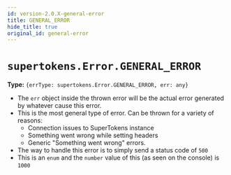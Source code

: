 ```yaml
---
id: version-2.0.X-general-error
title: GENERAL_ERROR
hide_title: true
original_id: general-error
---
```


# ```supertokens.Error.GENERAL_ERROR```

**Type:** ```{errType: supertokens.Error.GENERAL_ERROR, err: any}```

- The `err` object inside the thrown error will be the actual error generated by whatever cause this error.
- This is the most general type of error. Can be thrown for a variety of reasons:
    - Connection issues to SuperTokens instance
    - Something went wrong while setting headers
    - Generic "Something went wrong" errors.
- The way to handle this error is to simply send a status code of `500`
- This is an ```enum``` and the ```number``` value of this (as seen on the console) is ```1000``` 